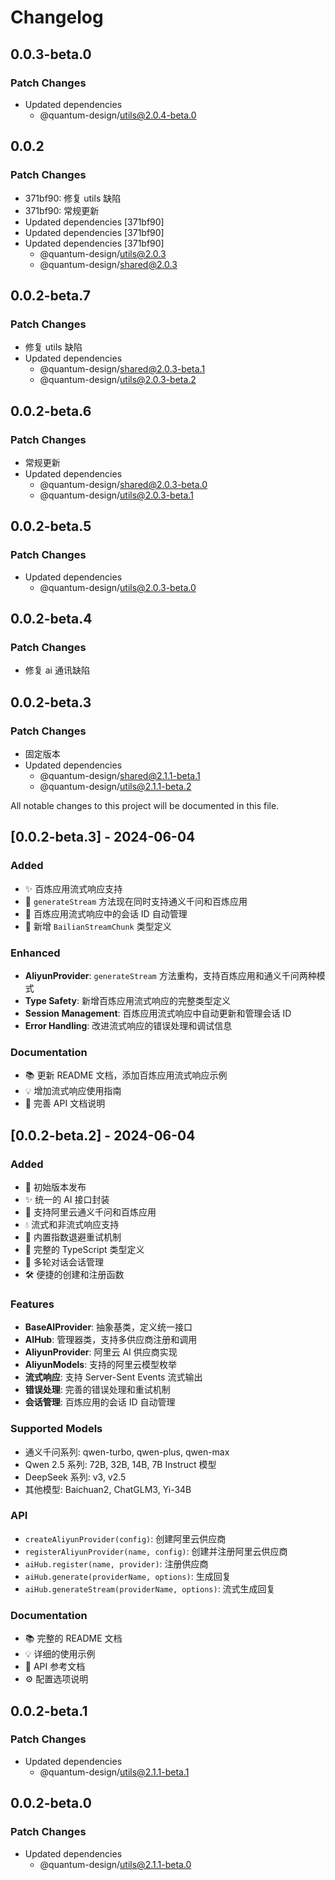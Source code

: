 # Changelog

## 0.0.3-beta.0

### Patch Changes

-   Updated dependencies
    -   @quantum-design/utils@2.0.4-beta.0

## 0.0.2

### Patch Changes

-   371bf90: 修复 utils 缺陷
-   371bf90: 常规更新
-   Updated dependencies [371bf90]
-   Updated dependencies [371bf90]
-   Updated dependencies [371bf90]
    -   @quantum-design/utils@2.0.3
    -   @quantum-design/shared@2.0.3

## 0.0.2-beta.7

### Patch Changes

-   修复 utils 缺陷
-   Updated dependencies
    -   @quantum-design/shared@2.0.3-beta.1
    -   @quantum-design/utils@2.0.3-beta.2

## 0.0.2-beta.6

### Patch Changes

-   常规更新
-   Updated dependencies
    -   @quantum-design/shared@2.0.3-beta.0
    -   @quantum-design/utils@2.0.3-beta.1

## 0.0.2-beta.5

### Patch Changes

-   Updated dependencies
    -   @quantum-design/utils@2.0.3-beta.0

## 0.0.2-beta.4

### Patch Changes

-   修复 ai 通讯缺陷

## 0.0.2-beta.3

### Patch Changes

-   固定版本
-   Updated dependencies
    -   @quantum-design/shared@2.1.1-beta.1
    -   @quantum-design/utils@2.1.1-beta.2

All notable changes to this project will be documented in this file.

## [0.0.2-beta.3] - 2024-06-04

### Added

-   ✨ 百炼应用流式响应支持
-   🔄 `generateStream` 方法现在同时支持通义千问和百炼应用
-   📝 百炼应用流式响应中的会话 ID 自动管理
-   🎯 新增 `BailianStreamChunk` 类型定义

### Enhanced

-   **AliyunProvider**: `generateStream` 方法重构，支持百炼应用和通义千问两种模式
-   **Type Safety**: 新增百炼应用流式响应的完整类型定义
-   **Session Management**: 百炼应用流式响应中自动更新和管理会话 ID
-   **Error Handling**: 改进流式响应的错误处理和调试信息

### Documentation

-   📚 更新 README 文档，添加百炼应用流式响应示例
-   💡 增加流式响应使用指南
-   🔧 完善 API 文档说明

## [0.0.2-beta.2] - 2024-06-04

### Added

-   🎉 初始版本发布
-   ✨ 统一的 AI 接口封装
-   🔄 支持阿里云通义千问和百炼应用
-   💧 流式和非流式响应支持
-   🔁 内置指数退避重试机制
-   🎯 完整的 TypeScript 类型定义
-   📝 多轮对话会话管理
-   🛠️ 便捷的创建和注册函数

### Features

-   **BaseAIProvider**: 抽象基类，定义统一接口
-   **AIHub**: 管理器类，支持多供应商注册和调用
-   **AliyunProvider**: 阿里云 AI 供应商实现
-   **AliyunModels**: 支持的阿里云模型枚举
-   **流式响应**: 支持 Server-Sent Events 流式输出
-   **错误处理**: 完善的错误处理和重试机制
-   **会话管理**: 百炼应用的会话 ID 自动管理

### Supported Models

-   通义千问系列: qwen-turbo, qwen-plus, qwen-max
-   Qwen 2.5 系列: 72B, 32B, 14B, 7B Instruct 模型
-   DeepSeek 系列: v3, v2.5
-   其他模型: Baichuan2, ChatGLM3, Yi-34B

### API

-   `createAliyunProvider(config)`: 创建阿里云供应商
-   `registerAliyunProvider(name, config)`: 创建并注册阿里云供应商
-   `aiHub.register(name, provider)`: 注册供应商
-   `aiHub.generate(providerName, options)`: 生成回复
-   `aiHub.generateStream(providerName, options)`: 流式生成回复

### Documentation

-   📚 完整的 README 文档
-   💡 详细的使用示例
-   🔧 API 参考文档
-   ⚙️ 配置选项说明

## 0.0.2-beta.1

### Patch Changes

-   Updated dependencies
    -   @quantum-design/utils@2.1.1-beta.1

## 0.0.2-beta.0

### Patch Changes

-   Updated dependencies
    -   @quantum-design/utils@2.1.1-beta.0
